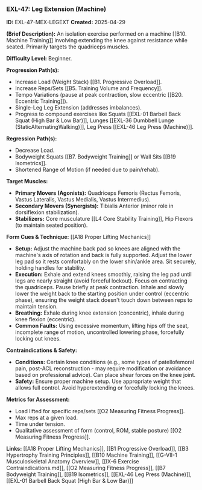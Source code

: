  ### **EXL-47: Leg Extension (Machine)**

**ID:** EXL-47-MEX-LEGEXT **Created:** 2025-04-29

**(Brief Description):** An isolation exercise performed on a machine [[B10. Machine Training]] involving extending the knee against resistance while seated. Primarily targets the quadriceps muscles.

**Difficulty Level:** Beginner.

**Progression Path(s):**

- Increase Load (Weight Stack) [[B1. Progressive Overload]].
- Increase Reps/Sets [[B5. Training Volume and Frequency]].
- Tempo Variations (pause at peak contraction, slow eccentric [[B20. Eccentric Training]]).
- Single-Leg Leg Extension (addresses imbalances).
- Progress to compound exercises like Squats [[EXL-01 Barbell Back Squat (High Bar & Low Bar)]], Lunges [[EXL-36 Dumbbell Lunge (StaticAlternatingWalking)]], Leg Press [[EXL-46 Leg Press (Machine)]].

**Regression Path(s):**

- Decrease Load.
- Bodyweight Squats [[B7. Bodyweight Training]] or Wall Sits [[B19 Isometrics]].
- Shortened Range of Motion (if needed due to pain/rehab).

**Target Muscles:**

- **Primary Movers (Agonists):** Quadriceps Femoris (Rectus Femoris, Vastus Lateralis, Vastus Medialis, Vastus Intermedius).
- **Secondary Movers (Synergists):** Tibialis Anterior (minor role in dorsiflexion stabilization).
- **Stabilizers:** Core musculature [[L4 Core Stability Training]], Hip Flexors (to maintain seated position).

**Form Cues & Technique:** [[A18 Proper Lifting Mechanics]]

- **Setup:** Adjust the machine back pad so knees are aligned with the machine's axis of rotation and back is fully supported. Adjust the lower leg pad so it rests comfortably on the lower shin/ankle area. Sit securely, holding handles for stability.
- **Execution:** Exhale and extend knees smoothly, raising the leg pad until legs are nearly straight (avoid forceful lockout). Focus on contracting the quadriceps. Pause briefly at peak contraction. Inhale and slowly lower the weight back to the starting position under control (eccentric phase), ensuring the weight stack doesn't touch down between reps to maintain tension.
- **Breathing:** Exhale during knee extension (concentric), inhale during knee flexion (eccentric).
- **Common Faults:** Using excessive momentum, lifting hips off the seat, incomplete range of motion, uncontrolled lowering phase, forcefully locking out knees.

**Contraindications & Safety:**

- **Conditions:** Certain knee conditions (e.g., some types of patellofemoral pain, post-ACL reconstruction - may require modification or avoidance based on professional advice). Can place shear forces on the knee joint.
- **Safety:** Ensure proper machine setup. Use appropriate weight that allows full control. Avoid hyperextending or forcefully locking the knees.

**Metrics for Assessment:**

- Load lifted for specific reps/sets [[O2 Measuring Fitness Progress]].
- Max reps at a given load.
- Time under tension.
- Qualitative assessment of form (control, ROM, stable posture) [[O2 Measuring Fitness Progress]].

**Links:** [[A18 Proper Lifting Mechanics]], [[B1 Progressive Overload]], [[B3 Hypertrophy Training Principles]], [[B10 Machine Training]], [[G-VII-1 Musculoskeletal Anatomy Overview]], [[IX-6 Exercise Contraindications.md]], [[O2 Measuring Fitness Progress]], [[B7 Bodyweight Training]], [[B19 Isometrics]], [[EXL-46 Leg Press (Machine)]], [[EXL-01 Barbell Back Squat (High Bar & Low Bar)]]